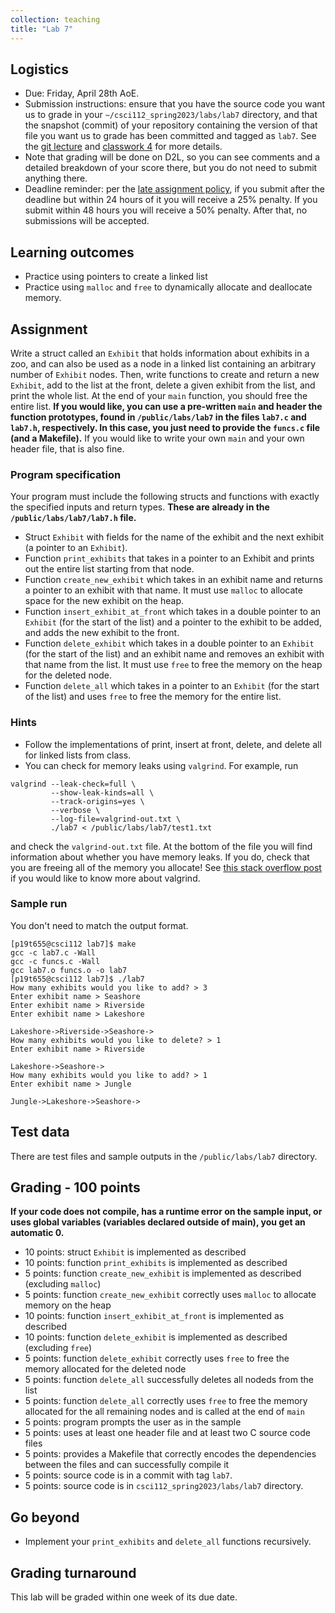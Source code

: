 ```yaml
---
collection: teaching
title: "Lab 7"
---
```


## Logistics
* Due: Friday, April 28th AoE.
* Submission instructions: ensure that you have the source code you want us to
	grade in your `~/csci112_spring2023/labs/lab7`
	directory, and that the snapshot (commit) of your repository containing the version of that file you want us to grade has been committed and
	tagged as `lab7`. See the [git lecture](https://lgw2.github.io/teaching/csci112-spring-2023/lectures/lecture2) and [classwork 4](https://lgw2.github.io/teaching/csci112-spring-2023/classwork/classwork4) for more
	details.
* Note that grading will be done on D2L, so you can see comments and a
	 detailed breakdown of your score there, but you do not need to submit
	anything there.
* Deadline reminder: per the [late assignment policy](https://lgw2.github.io/teaching/csci112-spring-2023/syllabus/#late-assignment-policies), if you submit after the deadline but within 24 hours of it you will receive a 25% penalty. If you submit within 48 hours you will receive a 50% penalty. After that, no submissions will be accepted.

## Learning outcomes
* Practice using pointers to create a linked list
* Practice using `malloc` and `free` to dynamically allocate and deallocate
	memory.

## Assignment

Write a struct called an `Exhibit` that holds information about exhibits in a
zoo, and can also be used as a node in a linked list containing an arbitrary
number of `Exhibit` nodes. Then, write functions to create and return a new
`Exhibit`, add to the list at the front, delete a given exhibit from the list,
and print the whole list. At the end of your `main` function, you should free
the entire list. **If you would like, you can use a pre-written `main` and
header the function prototypes, found in `/public/labs/lab7` in the files
`lab7.c` and `lab7.h`, respectively. In this case, you just need to provide the
`funcs.c` file (and a Makefile).** If you would like to write your own `main`
and your own header file, that is also fine.

### Program specification

Your program must include the following structs and functions with exactly the specified
inputs and return types. **These are already in the `/public/labs/lab7/lab7.h`
file.**
* Struct `Exhibit` with fields for the name of the exhibit and the next
	exhibit (a pointer to an `Exhibit`).
* Function `print_exhibits` that takes in a pointer to an Exhibit and
	prints out the entire list starting from that node.
* Function `create_new_exhibit` which takes in an exhibit name and returns a
	pointer to an exhibit with that name. It must use `malloc` to allocate
	space for the new exhibit on the heap.
* Function `insert_exhibit_at_front` which takes in a double pointer to an
	`Exhibit` (for the start of the list) and a pointer to the exhibit to be
	added, and adds the new exhibit to the front.
* Function `delete_exhibit` which takes in a double pointer to an `Exhibit` (for the start of the list) and an exhibit name and removes an exhibit with that name from the list. It must
use `free` to free the memory on the heap for the deleted node.
* Function `delete_all` which takes in a pointer to an `Exhibit` (for the start of the list) and uses `free` to free the memory for the entire
	list.

### Hints
* Follow the implementations of print, insert at front, delete, and delete all
	for linked lists from class.
* You can check for memory leaks using `valgrind`. For example, run
```
valgrind --leak-check=full \
         --show-leak-kinds=all \
         --track-origins=yes \
         --verbose \
         --log-file=valgrind-out.txt \
         ./lab7 < /public/labs/lab7/test1.txt
```
and check the `valgrind-out.txt` file. At the bottom of the file you will find
information about whether you have memory leaks. If you do, check that you are freeing all of the memory you allocate! See [this stack overflow post](https://stackoverflow.com/questions/5134891/how-do-i-use-valgrind-to-find-memory-leaks) if you would like to know more about valgrind.

### Sample run

You don't need to match the output format.

```
[p19t655@csci112 lab7]$ make
gcc -c lab7.c -Wall
gcc -c funcs.c -Wall
gcc lab7.o funcs.o -o lab7
[p19t655@csci112 lab7]$ ./lab7
How many exhibits would you like to add? > 3
Enter exhibit name > Seashore
Enter exhibit name > Riverside
Enter exhibit name > Lakeshore

Lakeshore->Riverside->Seashore->
How many exhibits would you like to delete? > 1
Enter exhibit name > Riverside

Lakeshore->Seashore->
How many exhibits would you like to add? > 1
Enter exhibit name > Jungle

Jungle->Lakeshore->Seashore->
```

## Test data

There are test files and sample outputs in the `/public/labs/lab7` directory.

## Grading - 100 points
**If your code does not compile, has a runtime error on the sample input,
or uses global variables (variables declared outside of main), you get an
automatic 0.**
* 10 points: struct `Exhibit` is implemented as described
* 10 points: function `print_exhibits` is implemented as described
* 5 points: function `create_new_exhibit` is implemented as described
	(excluding `malloc`)
* 5 points: function `create_new_exhibit` correctly uses `malloc` to allocate memory on the heap
* 10 points: function `insert_exhibit_at_front` is implemented as described
* 10 points: function `delete_exhibit` is implemented as described (excluding
	`free`)
* 5 points: function `delete_exhibit` correctly uses `free` to free the memory allocated for the deleted node
* 5 points: function `delete_all` successfully deletes all nodeds from the
	list
* 5 points: function `delete_all` correctly uses `free` to free the memory allocated for the all remaining nodes and is called at the end of `main`
* 5 points: program prompts the user as in the sample
* 5 points: uses at least one header file and at least two C source code files
* 5 points: provides a Makefile that correctly encodes the dependencies between
    the files and can successfully compile it
* 5 points: source code is in a commit with tag `lab7`.
* 5 points: source code is in `csci112_spring2023/labs/lab7` directory.

## Go beyond
* Implement your `print_exhibits` and `delete_all` functions recursively.

## Grading turnaround
This lab will be graded within one week of its due date.
